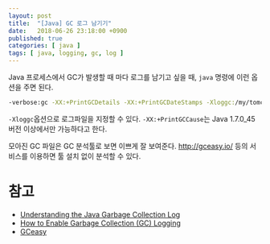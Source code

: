 ```yaml
---
layout: post
title:  "[Java] GC 로그 남기기"
date:   2018-06-26 23:18:00 +0900
published: true
categories: [ java ]
tags: [ java, logging, gc, log ]
---
```


Java 프로세스에서 GC가 발생할 때 마다 로그를 남기고 싶을 때, `java` 명령에 이런 옵션을 주면 된다.

```bash
-verbose:gc -XX:+PrintGCDetails -XX:+PrintGCDateStamps -Xloggc:/my/tomcat/log/gc.log -XX:+UseGCLogFileRotation -XX:GCLogFileSize=1m -XX:NumberOfGCLogFiles=100
```

`-Xloggc`옵션으로 로그파일을 지정할 수 있다. `-XX:+PrintGCCause`는 Java 1.7.0_45 버전 이상에서만 가능하다고 한다.

모아진 GC 파일은 GC 분석툴로 보면 이쁘게 잘 보여준다. <http://gceasy.io/> 등의 서비스를 이용하면 툴 설치 없이 분석할 수 있다.


# 참고

- [Understanding the Java Garbage Collection Log](https://dzone.com/articles/understanding-garbage-collection-log)
- [How to Enable Garbage Collection (GC) Logging](https://confluence.atlassian.com/confkb/how-to-enable-garbage-collection-gc-logging-300813751.html)
- [GCeasy](http://gceasy.io/)
